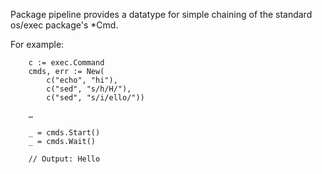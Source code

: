 Package pipeline provides a datatype for simple chaining of the standard os/exec package's *Cmd.

For example:

		c := exec.Command
		cmds, err := New(
			c("echo", "hi"),
			c("sed", "s/h/H/"),
			c("sed", "s/i/ello/"))

		…

		_ = cmds.Start()
		_ = cmds.Wait()

		// Output: Hello
